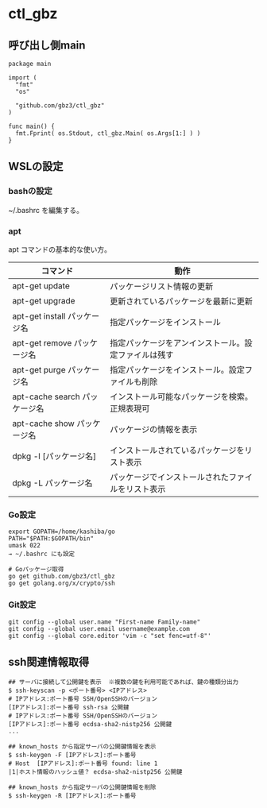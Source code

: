 # ctl_gbz

## 呼び出し側main

```
package main                                              
                                                          
import (                                                  
  "fmt"                                                   
  "os"                                                    
                                                          
  "github.com/gbz3/ctl_gbz"                               
)                                                         
                                                          
func main() {                                             
  fmt.Fprint( os.Stdout, ctl_gbz.Main( os.Args[1:] ) )    
}                                                         
```

## WSLの設定

### bashの設定

~/.bashrc を編集する。

### apt

apt コマンドの基本的な使い方。

| コマンド | 動作 |
|---|---
| apt-get update | パッケージリスト情報の更新 |
| apt-get upgrade | 更新されているパッケージを最新に更新 |
| apt-get install パッケージ名 | 指定パッケージをインストール |
| apt-get remove パッケージ名 | 指定パッケージをアンインストール。設定ファイルは残す |
| apt-get purge パッケージ名 | 指定パッケージをインストール。設定ファイルも削除 |
| apt-cache search パッケージ名 | インストール可能なパッケージを検索。正規表現可 |
| apt-cache show パッケージ名 | パッケージの情報を表示 |
| dpkg -l [パッケージ名] | インストールされているパッケージをリスト表示 |
| dpkg -L パッケージ名 | パッケージでインストールされたファイルをリスト表示 |

### Go設定

```
export GOPATH=/home/kashiba/go
PATH="$PATH:$GOPATH/bin"
umask 022
→ ~/.bashrc にも設定

# Goパッケージ取得
go get github.com/gbz3/ctl_gbz
go get golang.org/x/crypto/ssh
```

### Git設定

```
git config --global user.name "First-name Family-name"
git config --global user.email username@example.com
git config --global core.editor 'vim -c "set fenc=utf-8"'
```

## ssh関連情報取得

```
## サーバに接続して公開鍵を表示  ※複数の鍵を利用可能であれば、鍵の種類分出力
$ ssh-keyscan -p <ポート番号> <IPアドレス>
# IPアドレス:ポート番号 SSH/OpenSSHのバージョン
[IPアドレス]:ポート番号 ssh-rsa 公開鍵
# IPアドレス:ポート番号 SSH/OpenSSHのバージョン
[IPアドレス]:ポート番号 ecdsa-sha2-nistp256 公開鍵
...

## known_hosts から指定サーバの公開鍵情報を表示
$ ssh-keygen -F [IPアドレス]:ポート番号
# Host  [IPアドレス]:ポート番号 found: line 1
|1|ホスト情報のハッシュ値？ ecdsa-sha2-nistp256 公開鍵

## known_hosts から指定サーバの公開鍵情報を削除
$ ssh-keygen -R [IPアドレス]:ポート番号
```
